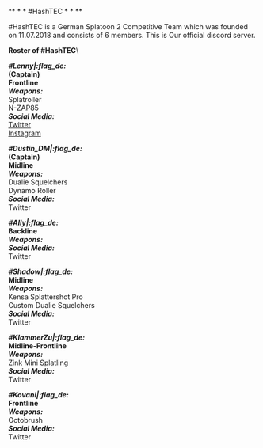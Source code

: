 ** * * #HashTEC * * **

#HashTEC is a German Splatoon 2 Competitive Team which was founded on 11.07.2018 and consists of 6 members. This is Our official discord server.

**Roster of #HashTEC**\

__*#Lenny|:flag_de:*__\
**(Captain)**\
**Frontline**\
__*Weapons:*__\
Splatroller\
N-ZAP85\
__*Social Media:*__\
[Twitter](http://www.twitter.com/squidboy_lenny)\
[Instagram](http://www.instagram.com/_ht_lenny)

__*#Dustin_DM|:flag_de:*__\
**(Captain)**\
**Midline**\
__*Weapons:*__\
Dualie Squelchers\
Dynamo Roller\
__*Social Media:*__\
Twitter

__*#Ally|:flag_de:*__\
**Backline**\
__*Weapons:*__\
__*Social Media:*__\
Twitter

__*#Shadow|:flag_de:*__\
**Midline**\
__*Weapons:*__\
Kensa Splattershot Pro\
Custom Dualie Squelchers\
__*Social Media:*__\
Twitter

__*#KlammerZu|:flag_de:*__\
**Midline-Frontline**\
__*Weapons:*__\
Zink Mini Splatling\
__*Social Media:*__\
Twitter

__*#Kovani|:flag_de:*__\
**Frontline**\
__*Weapons:*__\
Octobrush\
__*Social Media:*__\
Twitter
